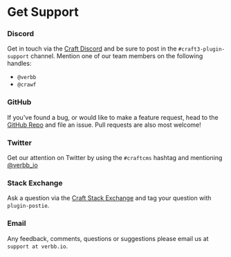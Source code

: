 # Get Support

### Discord
Get in touch via the [Craft Discord](https://craftcms.com/discord) and be sure to post in the `#craft3-plugin-support` channel. Mention one of our team members on the following handles:

- `@verbb`
- `@crawf`

### GitHub
If you've found a bug, or would like to make a feature request, head to the [GitHub Repo](https://github.com/verbb/postie/issues) and file an issue. Pull requests are also most welcome!

### Twitter
Get our attention on Twitter by using the `#craftcms` hashtag and mentioning [@verbb\_io](https://twitter.com/verbb_io)

### Stack Exchange
Ask a question via the [Craft Stack Exchange](http://craftcms.stackexchange.com/) and tag your question with `plugin-postie`.

### Email
Any feedback, comments, questions or suggestions please email us at `support at verbb.io`.
